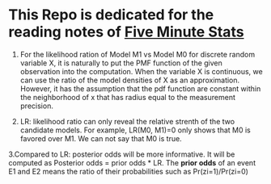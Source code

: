 # This Repo is dedicated for the reading notes of [Five Minute Stats](https://stephens999.github.io/fiveMinuteStats/)


1. For the likelihood ration of Model M1 vs Model M0 for discrete random variable X, it is naturally to put the PMF function of the given observation into the computation. When the variable X is continuous, we can use the ratio of the model densities of X as an approximation. However, it has the assumption that the pdf function are constant within the neighborhood of x that has radius equal to the measurement precision. 

2. LR: likelihood ratio can only reveal the relative strenth of the two candidate models. For example, LR(M0, M1)=0 only shows that M0 is favored over M1. We can not say that M0 is true.

3.Compared to LR: posterior odds will be more informative. It will be computed as Posterior odds = prior odds * LR. The **prior odds** of an event E1 and E2 means the ratio of their probabilities such as Pr(zi=1)/Pr(zi=0)
